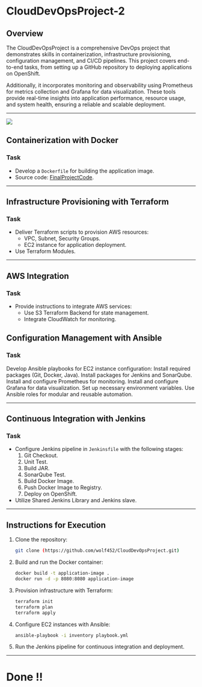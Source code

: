 # CloudDevOpsProject-2


## Overview
The CloudDevOpsProject is a comprehensive DevOps project that demonstrates skills in containerization, infrastructure provisioning, configuration management, and CI/CD pipelines. This project covers end-to-end tasks, from setting up a GitHub repository to deploying applications on OpenShift.

Additionally, it incorporates monitoring and observability using Prometheus for metrics collection and Grafana for data visualization. These tools provide real-time insights into application performance, resource usage, and system health, ensuring a reliable and scalable deployment.

---

<img src="https://github.com/saeedkouta/MultiCloudDevOpsProject/assets/167209058/f3fad849-c43d-4630-bb15-50102cc850d0.svg" >


## Containerization with Docker

### Task
- Develop a `Dockerfile` for building the application image.
- Source code: [FinalProjectCode](https://github.com/wolf452/CloudDevOpsProject/tree/main/FinalProjectCode-main).


---

## Infrastructure Provisioning with Terraform

### Task
- Deliver Terraform scripts to provision AWS resources:
  - VPC, Subnet, Security Groups.
  - EC2 instance for application deployment.
- Use Terraform Modules.


---

## AWS Integration

### Task
- Provide instructions to integrate AWS services:
  - Use S3 Terraform Backend for state management.
  - Integrate CloudWatch for monitoring.



## Configuration Management with Ansible

### Task

Develop Ansible playbooks for EC2 instance configuration:
Install required packages (Git, Docker, Java).
Install packages for Jenkins and SonarQube.
Install and configure Prometheus for monitoring.
Install and configure Grafana for data visualization.
Set up necessary environment variables.
Use Ansible roles for modular and reusable automation.


---

## Continuous Integration with Jenkins

### Task
- Configure Jenkins pipeline in `Jenkinsfile` with the following stages:
  1. Git Checkout.
  2. Unit Test.
  3. Build JAR.
  4. SonarQube Test.
  5. Build Docker Image.
  6. Push Docker Image to Registry.
  7. Deploy on OpenShift.
- Utilize Shared Jenkins Library and Jenkins slave.


---

## Instructions for Execution

1. Clone the repository:
   ```bash
   git clone (https://github.com/wolf452/CloudDevOpsProject.git)
   ```

2. Build and run the Docker container:
   ```bash
   docker build -t application-image .
   docker run -d -p 8080:8080 application-image
   ```

3. Provision infrastructure with Terraform:
   ```bash
   terraform init
   terraform plan
   terraform apply
   ```

4. Configure EC2 instances with Ansible:
   ```bash
   ansible-playbook -i inventory playbook.yml
   ```

5. Run the Jenkins pipeline for continuous integration and deployment.

---

# Done !!


